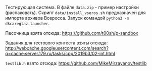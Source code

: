 Тестирующая система.
В файле `data.zip` - пример настройки (распаковать).
Скрипт `data/install_vseros.sh` предназначен для импорта архивов Всеросса.
Запуск командой `python3 -m dkcareglaz.launcher`.

Песочница взята отсюда: https://github.com/t00sh/p-sandbox

Задания для тестового контеста взяты отсюда: http://webcache.googleusercontent.com/search?q=cache:server.179.ru/tasks/cpp/2019b3/02-int.html

`testlib.h` взято отсюда: https://github.com/MikeMirzayanov/testlib
